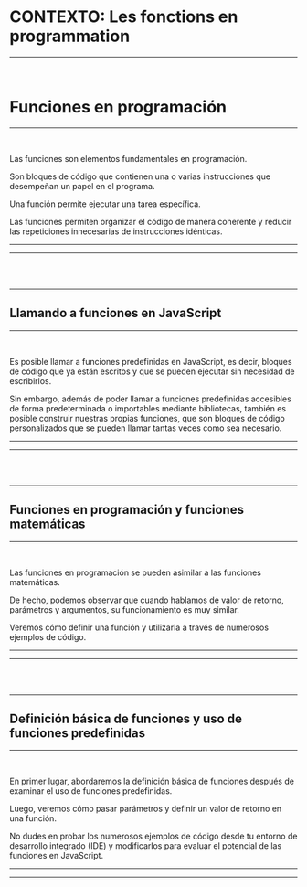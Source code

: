 # **CONTEXTO: Les fonctions en programmation**

---

<br>

# **Funciones en programación**

---

<br>

Las funciones son elementos fundamentales en programación.

Son bloques de código que contienen una o varias instrucciones que desempeñan un papel en el programa.

Una función permite ejecutar una tarea específica.

Las funciones permiten organizar el código de manera coherente y reducir las repeticiones innecesarias de instrucciones idénticas.

---
---

<br>
<br>

---

## **Llamando a funciones en JavaScript**

---

<br>

Es posible llamar a funciones predefinidas en JavaScript, es decir, bloques de código que ya están escritos y que se pueden ejecutar sin necesidad de escribirlos.

Sin embargo, además de poder llamar a funciones predefinidas accesibles de forma predeterminada o importables mediante bibliotecas, también es posible construir nuestras propias funciones, que son bloques de código personalizados que se pueden llamar tantas veces como sea necesario.

---
---

<br>
<br>

---

## **Funciones en programación y funciones matemáticas**

---

<br>

Las funciones en programación se pueden asimilar a las funciones matemáticas.

De hecho, podemos observar que cuando hablamos de valor de retorno, parámetros y argumentos, su funcionamiento es muy similar.

Veremos cómo definir una función y utilizarla a través de numerosos ejemplos de código.

---
---

<br>
<br>

---

## **Definición básica de funciones y uso de funciones predefinidas**

---

<br>

En primer lugar, abordaremos la definición básica de funciones después de examinar el uso de funciones predefinidas.

Luego, veremos cómo pasar parámetros y definir un valor de retorno en una función.

No dudes en probar los numerosos ejemplos de código desde tu entorno de desarrollo integrado (IDE) y modificarlos para evaluar el potencial de las funciones en JavaScript.

---
---